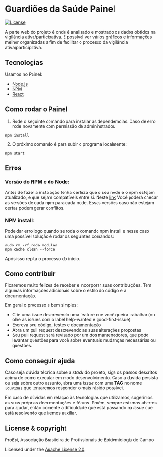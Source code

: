 # Guardiões da Saúde Painel

[![License](https://img.shields.io/badge/License-Apache%202.0-blue.svg)](https://opensource.org/licenses/Apache-2.0)

A parte web do projeto é onde é analisado e mostrado os dados obtidos na vigilância ativa/participativa. É possível ver vários gráficos e informações melhor organizadas a fim de facilitar o processo da vigilância ativa/participativa.

## Tecnologias

Usamos no Painel:

- [Node.js](https://nodejs.org/en/)
- [NPM](https://www.npmjs.com/)
- [React](https://pt-br.reactjs.org/)

## Como rodar o Painel

1. Rode o seguinte comando para instalar as dependêmcias. Caso de erro rode novamente com permissão de admininstrador.

```shell
npm install
```

2. O próximo comando é para subir o programa localmente:

```shell
npm start
```

## Erros

### Versão do NPM e do Node:

Antes de fazer a instalação tenha certeza que o seu node e o npm estejam atualizado, e que sejam compatíveis entre sí. Neste [link](https://nodejs.org/pt-br/download/releases/) Você poderá checar as versões de cada npm para cada node. Essas versões caso não estejam certas podem gerar conflitos.

### NPM install:

Pode dar erro logo quando se roda o comando npm install e nesse caso uma possível solução é rodar os seguintes comandos:

```Shell
sudo rm -rf node_modules
npm cache clean --force
```

Após isso repita o processo do início.

## Como contribuir

Ficaremos muito felizes de receber e incorporar suas contribuições. Tem algumas informações adicionais sobre o estilo do código e a documentação.

Em geral o processo é bem simples:

- Crie uma issue descrevendo uma feature que você queira trabalhar (ou olhe as issues com o label help-wanted e good-first-issue)
- Escreva seu código, testes e documentação
- Abra um pull request descrevendo as suas alterações propostas
- Seu pull request será revisado por um dos mantenedores, que pode levantar questões para você sobre eventuais mudanças necessárias ou questões.

## Como conseguir ajuda

Caso seja dúvida técnica sobre a _stack_ do projeto, siga os passos descritos acima de como executar em modo desenvolvimento. Caso a duvida persista ou seja sobre outro assunto, abra uma _issue_ com uma **TAG** no nome `[duvida]` que tentaremos responder o mais rápido possível.

Em caso de dúvidas em relação às tecnologias que utilizamos, sugerimos as suas próprias documentações e fóruns. Porém, sempre estamos abertos para ajudar, então comente a dificuldade que está passando na _issue_ que está resolvendo que iremos auxiliar.

## License & copyright

ProEpi, Associação Brasileira de Profissionais de Epidemiologia de Campo

Licensed under the [Apache License 2.0](LICENSE.md).
